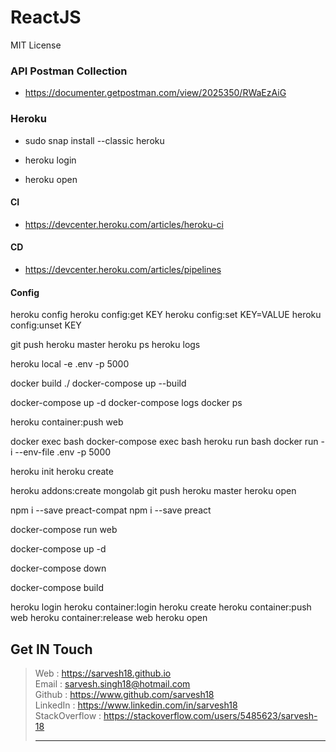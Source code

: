 # ReactJS

MIT License


### API Postman Collection
* https://documenter.getpostman.com/view/2025350/RWaEzAiG

### Heroku
* sudo snap install --classic heroku

* heroku login

* heroku open


#### CI
* https://devcenter.heroku.com/articles/heroku-ci

#### CD
* https://devcenter.heroku.com/articles/pipelines

#### Config
heroku config
heroku config:get KEY
heroku config:set KEY=VALUE
heroku config:unset KEY

git push heroku master
heroku ps
heroku logs

heroku local -e .env -p 5000


docker build ./
docker-compose up --build

docker-compose up -d
docker-compose logs
docker ps

heroku container:push web

docker exec <container> bash
docker-compose exec <container> bash 
heroku run bash
docker run -i --env-file .env -p 5000 <image>





heroku init
heroku create

heroku addons:create mongolab
git push heroku master
heroku open

npm i --save preact-compat
npm i --save preact



docker-compose run web

docker-compose up -d 

docker-compose down

docker-compose build


heroku login
heroku container:login
heroku create
heroku container:push web
heroku container:release web
heroku open

Get IN Touch 
------------
>Web : https://sarvesh18.github.io <br>
>Email : sarvesh.singh18@hotmail.com <br>
>Github : https://www.github.com/sarvesh18 <br>
>LinkedIn : https://www.linkedin.com/in/sarvesh18 <br>
>StackOverflow : https://stackoverflow.com/users/5485623/sarvesh-18 <br>
><hr>
